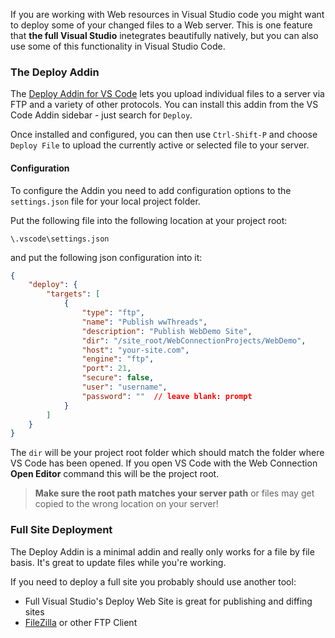 ﻿If you are working with Web resources in Visual Studio code you might want to deploy some of your changed files to a Web server. This is one feature that **the full Visual Studio** inetegrates beautifully natively, but you can also use some of this functionality in Visual Studio Code.

### The Deploy Addin
The [Deploy Addin for VS Code](https://marketplace.visualstudio.com/items?itemName=mkloubert.vs-deploy) lets you upload individual files to a server via FTP and a variety of other protocols. You can install this addin from the VS Code Addin sidebar - just search for `Deploy`.

Once installed and configured, you can then use `Ctrl-Shift-P` and choose `Deploy File` to upload the currently active or selected file to your server.

#### Configuration
To configure the Addin you need to add configuration options to the `settings.json` file for your local project folder.

Put the following file into the following location at your project root:

```
\.vscode\settings.json
```

and put the following json configuration into it:

```json
{    
    "deploy": {
        "targets": [
            {
                "type": "ftp",
                "name": "Publish wwThreads",
                "description": "Publish WebDemo Site",
                "dir": "/site_root/WebConnectionProjects/WebDemo",
                "host": "your-site.com",
                "engine": "ftp",
                "port": 21,                
                "secure": false,
                "user": "username",
                "password": ""  // leave blank: prompt
            }
        ]
    }
}
```

The `dir` will be your project root folder which should match the folder where VS Code has been opened. If you open VS Code with the Web Connection **Open Editor** command this will be the project root.

> **Make sure the root path matches your server path** or files may get copied to the wrong location on your server!

### Full Site Deployment
The Deploy Addin is a minimal addin and really only works for a file by file basis. It's great to update files while you're working.

If you need to deploy a full site you probably should use another tool:

* Full Visual Studio's Deploy Web Site is great for publishing and diffing sites
* [FileZilla](https://filezilla-project.org/) or other FTP Client